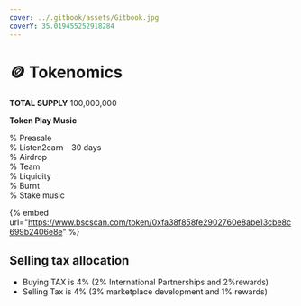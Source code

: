 ```yaml
---
cover: ../.gitbook/assets/Gitbook.jpg
coverY: 35.019455252918284
---
```


# 🪙 Tokenomics

**TOTAL SUPPLY** 100,000,000

**Token Play Music**

%  Preasale \
%  Listen2earn - 30 days\
%  Airdrop\
%  Team\
%   Liquidity\
%  Burnt\
%  Stake music

{% embed url="https://www.bscscan.com/token/0xfa38f858fe2902760e8abe13cbe8c699b2406e8e" %}

## &#x20;Selling tax allocation

* Buying TAX is 4% (2% International Partnerships and 2%rewards)
* Selling Tax is 4% (3% marketplace development and 1% rewards)
